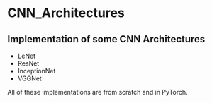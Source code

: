 # CNN_Architectures

## Implementation of some CNN Architectures 
- LeNet
- ResNet
- InceptionNet
- VGGNet

All of these implementations are from scratch and in PyTorch.
